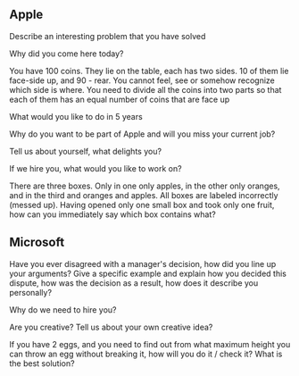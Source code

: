## Apple

Describe an interesting problem that you have solved

Why did you come here today?

You have 100 coins. They lie on the table, each has two sides. 10 of them lie face-side up, and 90 - rear. You cannot feel, see or somehow recognize which side is where. You need to divide all the coins into two parts so that each of them has an equal number of coins that are face up

What would you like to do in 5 years

Why do you want to be part of Apple and will you miss your current job?

Tell us about yourself, what delights you?

If we hire you, what would you like to work on?

There are three boxes. Only in one only apples, in the other only oranges, and in the third and oranges and apples. All boxes are labeled incorrectly (messed up). Having opened only one small box and took only one fruit, how can you immediately say which box contains what?


## Microsoft

Have you ever disagreed with a manager's decision, how did you line up your arguments? Give a specific example and explain how you decided this dispute, how was the decision as a result, how does it describe you personally?

Why do we need to hire you?

Are you creative? Tell us about your own creative idea?

If you have 2 eggs, and you need to find out from what maximum height you can throw an egg without breaking it, how will you do it / check it? What is the best solution?



